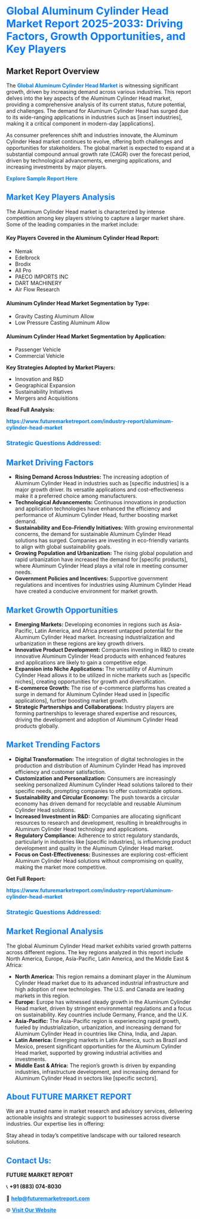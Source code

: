 <h1 style="color: #007BFF;">Global Aluminum Cylinder Head Market Report 2025-2033: Driving Factors, Growth Opportunities, and Key Players</h1>

<section id="overview">
<h2>Market Report Overview</h2>
<p>The <a href="https://www.futuremarketreport.com/industry-report/aluminum-cylinder-head-market" style="color: #007BFF; text-decoration: none;"><strong>Global Aluminum Cylinder Head Market</strong></a> is witnessing significant growth, driven by increasing demand across various industries. This report delves into the key aspects of the Aluminum Cylinder Head market, providing a comprehensive analysis of its current status, future potential, and challenges. The demand for Aluminum Cylinder Head has surged due to its wide-ranging applications in industries such as [insert industries], making it a critical component in modern-day [applications].</p>
<p>As consumer preferences shift and industries innovate, the Aluminum Cylinder Head market continues to evolve, offering both challenges and opportunities for stakeholders. The global market is expected to expand at a substantial compound annual growth rate (CAGR) over the forecast period, driven by technological advancements, emerging applications, and increasing investments by major players.</p>
</section>

<section id="overview">
<p><a href="https://www.futuremarketreport.com/request-sample/reportId=83912" style="color: #007BFF; text-decoration: none;"><strong>Explore Sample Report Here</strong></a></p>
</section>

<section id="key-players">
<h2 style="color: #007BFF;">Market Key Players Analysis</h2>
<p>The Aluminum Cylinder Head market is characterized by intense competition among key players striving to capture a larger market share. Some of the leading companies in the market include:</p>
<h4>Key Players Covered in the Aluminum Cylinder Head Report:</h4>
<ul><li>Nemak</li><li>Edelbrock</li><li>Brodix</li><li>All Pro</li><li>PAECO IMPORTS INC</li><li>DART MACHINERY</li><li>Air Flow Research</li></ul>
<h4>Aluminum Cylinder Head Market Segmentation by Type:</h4>
<ul><li>Gravity Casting Aluminum Allow</li><li>Low Pressure Casting Aluminum Allow</li></ul>

<h4>Aluminum Cylinder Head Market Segmentation by Application:</h4>
<ul><li>Passenger Vehicle</li><li>Commercial Vehicle</li></ul>
<p><strong>Key Strategies Adopted by Market Players:</strong></p>
<ul>
<li>Innovation and R&D</li>
<li>Geographical Expansion</li>
<li>Sustainability Initiatives</li>
<li>Mergers and Acquisitions</li>
</ul>
</section>

<section>
<p><strong>Read Full Analysis: </strong></p><a href="https://www.futuremarketreport.com/industry-report/aluminum-cylinder-head-market" style="color: #007BFF; text-decoration: none;"><strong>https://www.futuremarketreport.com/industry-report/aluminum-cylinder-head-market</strong></a>
<h3 style="color: #007BFF;">Strategic Questions Addressed:</h3>
</section>

<section id="driving-factors">
<h2 style="color: #007BFF;">Market Driving Factors</h2>
<ul>
<li><strong>Rising Demand Across Industries:</strong> The increasing adoption of Aluminum Cylinder Head in industries such as [specific industries] is a major growth driver. Its versatile applications and cost-effectiveness make it a preferred choice among manufacturers.</li>
<li><strong>Technological Advancements:</strong> Continuous innovations in production and application technologies have enhanced the efficiency and performance of Aluminum Cylinder Head, further boosting market demand.</li>
<li><strong>Sustainability and Eco-Friendly Initiatives:</strong> With growing environmental concerns, the demand for sustainable Aluminum Cylinder Head solutions has surged. Companies are investing in eco-friendly variants to align with global sustainability goals.</li>
<li><strong>Growing Population and Urbanization:</strong> The rising global population and rapid urbanization have increased the demand for [specific products], where Aluminum Cylinder Head plays a vital role in meeting consumer needs.</li>
<li><strong>Government Policies and Incentives:</strong> Supportive government regulations and incentives for industries using Aluminum Cylinder Head have created a conducive environment for market growth.</li>
</ul>
</section>

<section id="growth-opportunities">
<h2 style="color: #007BFF;">Market Growth Opportunities</h2>
<ul>
<li><strong>Emerging Markets:</strong> Developing economies in regions such as Asia-Pacific, Latin America, and Africa present untapped potential for the Aluminum Cylinder Head market. Increasing industrialization and urbanization in these regions are key growth drivers.</li>
<li><strong>Innovative Product Development:</strong> Companies investing in R&D to create innovative Aluminum Cylinder Head products with enhanced features and applications are likely to gain a competitive edge.</li>
<li><strong>Expansion into Niche Applications:</strong> The versatility of Aluminum Cylinder Head allows it to be utilized in niche markets such as [specific niches], creating opportunities for growth and diversification.</li>
<li><strong>E-commerce Growth:</strong> The rise of e-commerce platforms has created a surge in demand for Aluminum Cylinder Head used in [specific applications], further boosting market growth.</li>
<li><strong>Strategic Partnerships and Collaborations:</strong> Industry players are forming partnerships to leverage shared expertise and resources, driving the development and adoption of Aluminum Cylinder Head products globally.</li>
</ul>
</section>

<section id="trending-factors">
<h2 style="color: #007BFF;">Market Trending Factors</h2>
<ul>
<li><strong>Digital Transformation:</strong> The integration of digital technologies in the production and distribution of Aluminum Cylinder Head has improved efficiency and customer satisfaction.</li>
<li><strong>Customization and Personalization:</strong> Consumers are increasingly seeking personalized Aluminum Cylinder Head solutions tailored to their specific needs, prompting companies to offer customizable options.</li>
<li><strong>Sustainability and Circular Economy:</strong> The push towards a circular economy has driven demand for recyclable and reusable Aluminum Cylinder Head solutions.</li>
<li><strong>Increased Investment in R&D:</strong> Companies are allocating significant resources to research and development, resulting in breakthroughs in Aluminum Cylinder Head technology and applications.</li>
<li><strong>Regulatory Compliance:</strong> Adherence to strict regulatory standards, particularly in industries like [specific industries], is influencing product development and quality in the Aluminum Cylinder Head market.</li>
<li><strong>Focus on Cost-Effectiveness:</strong> Businesses are exploring cost-efficient Aluminum Cylinder Head solutions without compromising on quality, making the market more competitive.</li>
</ul>
</section>

<section>
<p><strong>Get Full Report: </strong></p><a href="https://www.futuremarketreport.com/industry-report/aluminum-cylinder-head-market" style="color: #007BFF; text-decoration: none;"><strong>https://www.futuremarketreport.com/industry-report/aluminum-cylinder-head-market</strong></a>
<h3 style="color: #007BFF;">Strategic Questions Addressed:</h3>
</section>


<section id="regional-analysis">
<h2 style="color: #007BFF;">Market Regional Analysis</h2>
<p>The global Aluminum Cylinder Head market exhibits varied growth patterns across different regions. The key regions analyzed in this report include North America, Europe, Asia-Pacific, Latin America, and the Middle East & Africa:</p>
<ul>
<li><strong>North America:</strong> This region remains a dominant player in the Aluminum Cylinder Head market due to its advanced industrial infrastructure and high adoption of new technologies. The U.S. and Canada are leading markets in this region.</li>
<li><strong>Europe:</strong> Europe has witnessed steady growth in the Aluminum Cylinder Head market, driven by stringent environmental regulations and a focus on sustainability. Key countries include Germany, France, and the U.K.</li>
<li><strong>Asia-Pacific:</strong> The Asia-Pacific region is experiencing rapid growth, fueled by industrialization, urbanization, and increasing demand for Aluminum Cylinder Head in countries like China, India, and Japan.</li>
<li><strong>Latin America:</strong> Emerging markets in Latin America, such as Brazil and Mexico, present significant opportunities for the Aluminum Cylinder Head market, supported by growing industrial activities and investments.</li>
<li><strong>Middle East & Africa:</strong> The region’s growth is driven by expanding industries, infrastructure development, and increasing demand for Aluminum Cylinder Head in sectors like [specific sectors].</li>
</ul>
</section>

<footer>
<h2 style="color: #007BFF;">About FUTURE MARKET REPORT</h2>
<p>We are a trusted name in market research and advisory services, delivering actionable insights and strategic support to businesses across diverse industries. Our expertise lies in offering:</p>

<p>Stay ahead in today’s competitive landscape with our tailored research solutions.</p>

<h2 style="color: #007BFF;">Contact Us:</h2>
<p><strong>FUTURE MARKET REPORT</strong></p>
<p>📞 <strong>+91 (883) 074-8030</strong></p>
<p>📧 <strong><a href="mailto:help@futuremarketreport.com" style="color: #007BFF;">help@futuremarketreport.com</a></strong></p>
<p>🌐 <strong><a href="https://www.futuremarketreport.com/" style="color: #007BFF;">Visit Our Website</a></strong></p>
</footer>